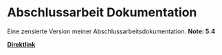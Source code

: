 # Abschlussarbeit Dokumentation
Eine zensierte Version meiner Abschlussarbeitsdokumentation. **Note: 5.4**

**[Direktlink](./IPA%20Dokumentation%20Censored.pdf)**
